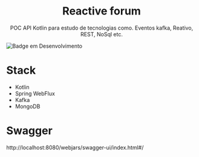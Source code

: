 <h1 align="center"> Reactive forum </h1>
<p align="center"> POC API Kotlin para estudo de tecnologias como. Eventos kafka, Reativo, REST, NoSql etc. </p>

![Badge em Desenvolvimento](http://img.shields.io/static/v1?label=STATUS&message=EM%20DESENVOLVIMENTO&color=GREEN&style=for-the-badge)

# Stack
- Kotlin
- Spring WebFlux
- Kafka
- MongoDB

# Swagger
http://localhost:8080/webjars/swagger-ui/index.html#/
